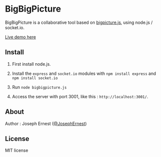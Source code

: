 BigBigPicture
=============

BigBigPicture is a collaborative tool based on [bigpicture.js](http://github.com/josephernest/bigpicture.js), using node.js / socket.io.
 
[Live demo here](http://gget.it:3001/)

Install
----

1) First install node.js.

2) Install the `express` and `socket.io` modules with `npm install express` and `npm install socket.io`

3) Run `node bigbigpicture.js`

4) Access the server with port 3001, like this : `http://localhost:3001/`.


About
----

Author : Joseph Ernest ([@JosephErnest](http:/twitter.com/JosephErnest))

License
----
MIT license
